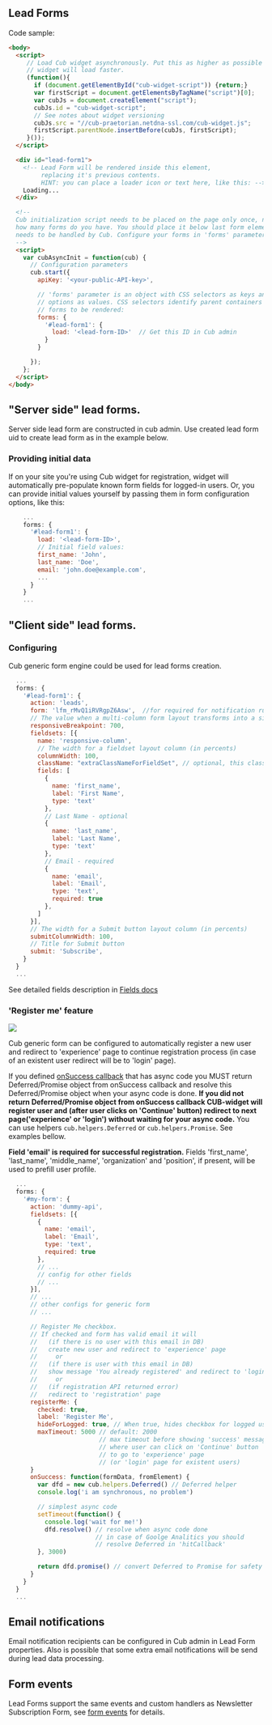 ## Lead Forms

Code sample:
```html
<body>
  <script>
     // Load Cub widget asynchronously. Put this as higher as possible so
     // widget will load faster.
     (function(){
       if (document.getElementById("cub-widget-script")) {return;}
       var firstScript = document.getElementsByTagName("script")[0];
       var cubJs = document.createElement("script");
       cubJs.id = "cub-widget-script";
       // See notes about widget versioning
       cubJs.src = "//cub-praetorian.netdna-ssl.com/cub-widget.js";
       firstScript.parentNode.insertBefore(cubJs, firstScript);
     }());
  </script>

  <div id="lead-form1">
    <!-- Lead Form will be rendered inside this element,
         replacing it's previous contents.
         HINT: you can place a loader icon or text here, like this: -->
    Loading...
  </div>

  <!--
  Cub initialization script needs to be placed on the page only once, no matter
  how many forms do you have. You should place it below last form element which
  needs to be handled by Cub. Configure your forms in 'forms' parameter below:
  -->
  <script>
    var cubAsyncInit = function(cub) {
      // Configuration parameters
      cub.start({
        apiKey: '<your-public-API-key>',

        // 'forms' parameter is an object with CSS selectors as keys and form
        // options as values. CSS selectors identify parent containers for
        // forms to be rendered:
        forms: {
          '#lead-form1': {
            load: '<lead-form-ID>'  // Get this ID in Cub admin
          }
        }

      });
    };
  </script>
</body>
```

## "Server side" lead forms.

Server side lead form are constructed in cub admin. Use created lead form uid to
create lead form as in the example below.

### Providing initial data

If on your site you're using Cub widget for registration, widget will
automatically pre-populate known form fields for logged-in users. Or, you can
provide initial values yourself by passing them in form configuration options,
like this:

```js
    ...
    forms: {
      '#lead-form1': {
        load: '<lead-form-ID>',
        // Initial field values:
        first_name: 'John',
        last_name: 'Doe',
        email: 'john.doe@example.com',
        ...
      }
    }
    ...
```

## "Client side" lead forms.
### Configuring

Cub generic form engine could be used for lead forms creation.

```js
  ...
  forms: {
    '#lead-form1': {
      action: 'leads',
      form: 'lfm_rMvQ1iRVRgpZ6Asw',  //for required for notification rules and processing rules
      // The value when a multi-column form layout transforms into a single column (in px)
      responsiveBreakpoint: 700,
      fieldsets: [{
        name: 'responsive-column',
        // The width for a fieldset layout column (in percents)
        columnWidth: 100,
        className: "extraClassNameForFieldSet", // optional, this class will be added to fieldset div container
        fields: [
          {
            name: 'first_name',
            label: 'First Name',
            type: 'text'
          },
          // Last Name - optional
          {
            name: 'last_name',
            label: 'Last Name',
            type: 'text'
          },
          // Email - required
          {
            name: 'email',
            label: 'Email',
            type: 'text',
            required: true
          },
        ]
      }],
      // The width for a Submit button layout column (in percents)
      submitColumnWidth: 100,
      // Title for Submit button
      submit: 'Subscribe',
    }
  }
  ...
```

See detailed fields description in [Fields docs](./fields.md)

### 'Register me' feature
<img src="assets/register_me_success.gif">

Cub generic form can be configured to automatically register a new user and redirect to 'experience' page to continue registration process (in case of an existent user redirect will be to 'login' page).

If you defined [onSuccess callback](./form-events.md#supported-callbacks) that has async code you MUST return Deferred/Promise object from onSuccess callback and resolve this Deferred/Promise object when your async code is done. **If you did not return Deferred/Promise object from onSuccess callback CUB-widget will register user and (after user clicks on 'Continue' button) redirect to next page('experience' or 'login') without waiting for your async code.** You can use helpers `cub.helpers.Deferred` or `cub.helpers.Promise`. See examples bellow.

**Field 'email' is required for successful registration.** Fields 'first_name', 'last_name', 'middle_name', 'organization' and 'position', if present, will be used to prefill user profile.

```js
  ...
  forms: {
    '#my-form': {
      action: 'dummy-api',
      fieldsets: [{
        {
          name: 'email',
          label: 'Email',
          type: 'text',
          required: true
        },
        // ... 
        // config for other fields
        // ... 
      }],
      // ... 
      // other configs for generic form
      // ... 

      // Register Me checkbox.
      // If checked and form has valid email it will 
      //   (if there is no user with this email in DB) 
      //   create new user and redirect to 'experience' page
      //     or
      //   (if there is user with this email in DB) 
      //   show message 'You already registered' and redirect to 'login' page
      //     or
      //   (if registration API returned error) 
      //   redirect to 'registration' page
      registerMe: {
        checked: true,
        label: 'Register Me',
        hideForLogged: true, // When true, hides checkbox for logged user. Default value true.
        maxTimeout: 5000 // default: 2000 
                         // max timeout before showing 'success' message 
                         // where user can click on 'Continue' button
                         // to go to 'experience' page 
                         // (or 'login' page for existent users)
      }
      onSuccess: function(formData, fromElement) {
        var dfd = new cub.helpers.Deferred() // Deferred helper
        console.log('i am synchronous, no problem')

        // simplest async code
        setTimeout(function() {
          console.log('wait for me!') 
          dfd.resolve() // resolve when async code done
                        // in case of Goolge Analitics you should
                        // resolve Deferred in 'hitCallback'
        }, 3000)

        return dfd.promise() // convert Deferred to Promise for safety
      }
    }
  }
  ...
```

## Email notifications

Email notification recipients can be configured in Cub admin in Lead Form
properties. Also is possible that some extra email notifications will be send
during lead data processing.

## Form events

Lead Forms support the same events and custom handlers as Newsletter
Subscription Form, see [form events](form-events.md) for details.
